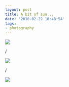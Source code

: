 ```yaml
---
layout: post
title: A bit of sun...
date: '2010-02-22 10:48:54'
tags:
- photography
---
```



![](http://lh3.ggpht.com/_8N3MB6ce-Uw/S4I09R4rW_I/AAAAAAAANSY/jR-F0rnznHY/s800/DSC01811.JPG)

/

![](http://lh6.ggpht.com/_8N3MB6ce-Uw/S4I0-RpyD4I/AAAAAAAANSc/K5cFErkjXkY/s800/DSC01794.JPG)

/

![](http://lh6.ggpht.com/_8N3MB6ce-Uw/S4I1BPbfVdI/AAAAAAAANSo/vlkVmnUCGA8/s800/DSC01767.JPG)


